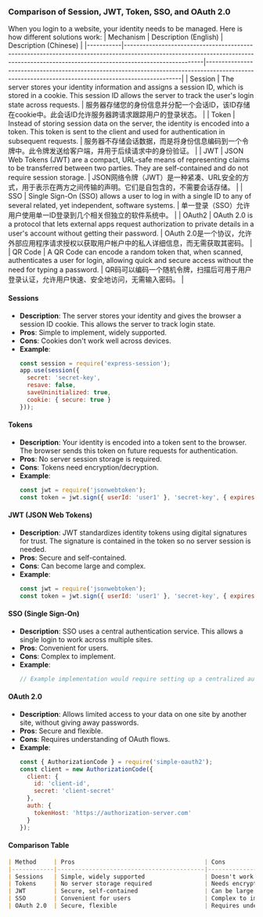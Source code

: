 

### Comparison of Session, JWT, Token, SSO, and OAuth 2.0

When you login to a website, your identity needs to be managed. Here is how different solutions work:
| Mechanism | Description (English)                                                                                                                                                             | Description (Chinese)                                                                                                                              |
|-----------|-------------------------------------------------------------------------------------------------------------------------------------------------------------------------------------|----------------------------------------------------------------------------------------------------------------------------------------------------|
| Session   | The server stores your identity information and assigns a session ID, which is stored in a cookie. This session ID allows the server to track the user's login state across requests. | 服务器存储您的身份信息并分配一个会话ID，该ID存储在cookie中。此会话ID允许服务器跨请求跟踪用户的登录状态。                                                   |
| Token     | Instead of storing session data on the server, the identity is encoded into a token. This token is sent to the client and used for authentication in subsequent requests.              | 服务器不存储会话数据，而是将身份信息编码到一个令牌中。此令牌发送给客户端，并用于后续请求中的身份验证。                                                   |
| JWT       | JSON Web Tokens (JWT) are a compact, URL-safe means of representing claims to be transferred between two parties. They are self-contained and do not require session storage.           | JSON网络令牌（JWT）是一种紧凑、URL安全的方式，用于表示在两方之间传输的声明。它们是自包含的，不需要会话存储。                                            |
| SSO       | Single Sign-On (SSO) allows a user to log in with a single ID to any of several related, yet independent, software systems.                                                           | 单一登录（SSO）允许用户使用单一ID登录到几个相关但独立的软件系统中。                                                                                      |
| OAuth2    | OAuth 2.0 is a protocol that lets external apps request authorization to private details in a user's account without getting their password.                                          | OAuth 2.0是一个协议，允许外部应用程序请求授权以获取用户帐户中的私人详细信息，而无需获取其密码。                                                      |
| QR Code   | A QR Code can encode a random token that, when scanned, authenticates a user for login, allowing quick and secure access without the need for typing a password.                        | QR码可以编码一个随机令牌，扫描后可用于用户登录认证，允许用户快速、安全地访问，无需输入密码。                                                            |

#### Sessions
- **Description**: The server stores your identity and gives the browser a session ID cookie. This allows the server to track login state.
- **Pros**: Simple to implement, widely supported.
- **Cons**: Cookies don't work well across devices.
- **Example**:
  ```javascript
  const session = require('express-session');
  app.use(session({
    secret: 'secret-key',
    resave: false,
    saveUninitialized: true,
    cookie: { secure: true }
  }));
  ```

#### Tokens
- **Description**: Your identity is encoded into a token sent to the browser. The browser sends this token on future requests for authentication.
- **Pros**: No server session storage is required.
- **Cons**: Tokens need encryption/decryption.
- **Example**:
  ```javascript
  const jwt = require('jsonwebtoken');
  const token = jwt.sign({ userId: 'user1' }, 'secret-key', { expiresIn: '1h' });
  ```

#### JWT (JSON Web Tokens)
- **Description**: JWT standardizes identity tokens using digital signatures for trust. The signature is contained in the token so no server session is needed.
- **Pros**: Secure and self-contained.
- **Cons**: Can become large and complex.
- **Example**:
  ```javascript
  const jwt = require('jsonwebtoken');
  const token = jwt.sign({ userId: 'user1' }, 'secret-key', { expiresIn: '1h' });
  ```

#### SSO (Single Sign-On)
- **Description**: SSO uses a central authentication service. This allows a single login to work across multiple sites.
- **Pros**: Convenient for users.
- **Cons**: Complex to implement.
- **Example**:
  ```javascript
  // Example implementation would require setting up a centralized authentication server.
  ```

#### OAuth 2.0
- **Description**: Allows limited access to your data on one site by another site, without giving away passwords.
- **Pros**: Secure and flexible.
- **Cons**: Requires understanding of OAuth flows.
- **Example**:
  ```javascript
  const { AuthorizationCode } = require('simple-oauth2');
  const client = new AuthorizationCode({
    client: {
      id: 'client-id',
      secret: 'client-secret'
    },
    auth: {
      tokenHost: 'https://authorization-server.com'
    }
  });
  ```

#### Comparison Table

```markdown
| Method     | Pros                                     | Cons                                 | Use Case                               |
|------------|------------------------------------------|--------------------------------------|----------------------------------------|
| Sessions   | Simple, widely supported                 | Doesn't work well across devices     | Web applications                       |
| Tokens     | No server storage required               | Needs encryption/decryption          | Stateless APIs                         |
| JWT        | Secure, self-contained                   | Can be large and complex             | Authentication for APIs                |
| SSO        | Convenient for users                     | Complex to implement                 | Enterprise applications                |
| OAuth 2.0  | Secure, flexible                         | Requires understanding of OAuth flows| Third-party application authorization  |
```
